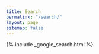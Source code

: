 ```yaml
---
title: Search
permalink: "/search/"
layout: page
sitemap: false
---
```


{% include _google_search.html %}
